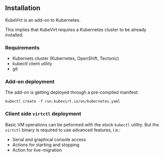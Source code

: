 ## Installation

KubeVirt is an add-on to Kubernetes.

This implies that KubeVirt requires a Kubernetes cluster to be already installed.

### Requirements

* Kubernets cluster \(Kubernetes, OpenShift, Tectonic\)
* kubectl client utility
* git

### Add-on deployment

The add-on is getting deployed through a pre-compiled manifest:

`kubectl create -f run.kubevirt.io/on/kubernetes.yaml`

### Client side `virtctl` deployment

Basic VM operations can be peformed with the stock `kubectl` utility. But the `virtctl` binary is required to use advanced features, i.e.:

* Serial and graphical console access
* Actions for starting and stopping
* Action for live-migration